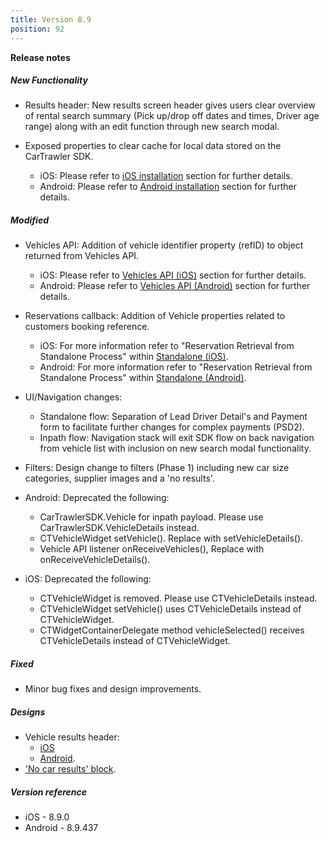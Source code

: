 ```yaml
---
title: Version 8.9
position: 92
---
```


**Release notes**  

##### New Functionality
* Results header: New results screen header gives users clear overview of rental search summary (Pick up/drop off dates and times, Driver age range) along with an edit function through new search modal.

* Exposed properties to clear cache  for local data stored on the CarTrawler SDK.
    * iOS: Please refer to <a href="https://cartrawler.github.io/#section_androidinstallation" target="_blank">iOS installation</a> section for further details.
    * Android: Please refer to <a href="https://cartrawler.github.io/#section_iosinstallation" target="_blank">Android installation</a> section for further details.
   
##### Modified
* Vehicles API: Addition of vehicle identifier property (refID) to object returned from Vehicles API.
    * iOS: Please refer to <a href="https://cartrawler.github.io/#section_iosgetVehicles" target="_blank">Vehicles API (iOS)</a> section for further details.
    * Android: Please refer to <a href="https://cartrawler.github.io/#section_androidgetVehicles" target="_blank">Vehicles API (Android)</a> section for further details.
   
* Reservations callback: Addition of Vehicle properties related to customers booking reference.
    * iOS: For more information refer to "Reservation Retrieval from Standalone Process" within <a href="#section_iosstandalone">Standalone (iOS)</a>.
    * Android: For more information refer to "Reservation Retrieval from Standalone Process" within <a href="https://cartrawler.github.io/#section_androidstandalone">Standalone (Android)</a>.

* UI/Navigation changes:
    * Standalone flow: Separation of Lead Driver Detail's and Payment form to facilitate further changes for complex payments (PSD2).
    * Inpath flow: Navigation stack will exit SDK flow on back navigation from vehicle list with inclusion on new search modal functionality.
    
* Filters: Design change to filters (Phase 1) including new car size categories, supplier images and a 'no results'.
    
* Android: Deprecated the following:
    * CarTrawlerSDK.Vehicle for inpath payload. Please use CarTrawlerSDK.VehicleDetails instead.
    * CTVehicleWidget setVehicle(). Replace with setVehicleDetails().
    * Vehicle API listener onReceiveVehicles(), Replace with onReceiveVehicleDetails().

* iOS: Deprecated the following:
    * CTVehicleWidget is removed. Please use CTVehicleDetails instead.
    * CTVehicleWidget setVehicle() uses CTVehicleDetails instead of CTVehicleWidget.
    * CTWidgetContainerDelegate method vehicleSelected() receives CTVehicleDetails instead of CTVehicleWidget.

##### Fixed
* Minor bug fixes and design improvements.

##### Designs
* Vehicle results header: 
    * <a href="https://projects.invisionapp.com/share/8USS77YD36S#/screens/371728590">iOS</a>
    * <a href="https://projects.invisionapp.com/share/MFSDXCEUYDV#/screens">Android</a>.  
* <a href="https://app.goabstract.com/share/0b77806e-651a-4046-851d-e1d2e3606d86?mode=build&sha=7c34397560c343608fb9e26b847d7003a8662524">'No car results' block</a>.

##### Version reference 
* iOS - 8.9.0
* Android - 8.9.437
